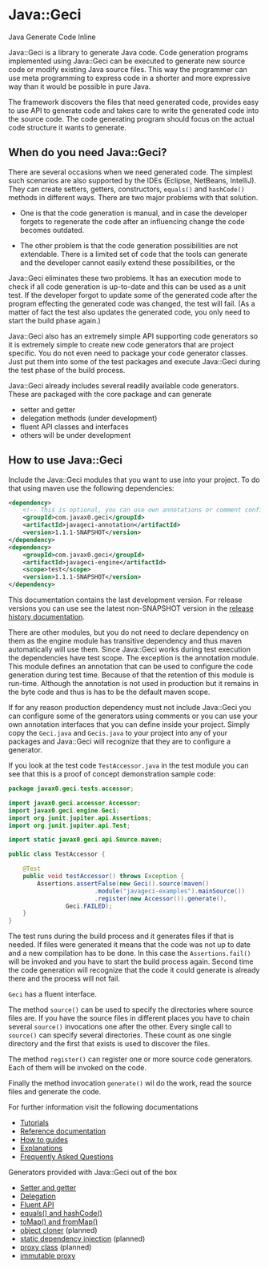 # Java::Geci

Java Generate Code Inline

Java::Geci is a library to generate Java code. Code generation programs
implemented using Java::Geci can be executed to generate new source code
or modify existing Java source files. This way the programmer can use
meta programming to express code in a shorter and more expressive way
than it would be possible in pure Java.

The framework discovers the files that need generated code, provides
easy to use API to generate code and takes care to write the generated
code into the source code. The code generating program should focus on
the actual code structure it wants to generate.

## When do you need Java::Geci?

There are several occasions when we need generated code. The simplest
such scenarios are also supported by the IDEs (Eclipse, NetBeans,
IntelliJ). They can create setters, getters, constructors, `equals()`
and `hashCode()` methods in different ways. There are two major problems
with that solution.

* One is that the code generation is manual, and in case the developer
  forgets to regenerate the code after an influencing change the code
  becomes outdated.

* The other problem is that the code generation possibilities are not
  extendable. There is a limited set of code that the tools can generate
  and the developer cannot easily extend these possibilities, or the 

Java::Geci eliminates these two problems. It has an execution mode to
check if all code generation is up-to-date and this can be used as a
unit test. If the developer forgot to update some of the generated code
after the program effecting the generated code was changed, the test
will fail. (As a matter of fact the test also updates the generated
code, you only need to start the build phase again.)

Java::Geci also has an extremely simple API supporting code generators
so it is extremely simple to create new code generators that are project
specific. You do not even need to package your code generator classes.
Just put them into some of the test packages and execute Java::Geci
during the test phase of the build process.

Java::Geci already includes several readily available code generators.
These are packaged with the core package and can generate

* setter and getter
* delegation methods (under development)
* fluent API classes and interfaces
* others will be under development

## How to use Java::Geci

Include the Java::Geci modules that you want to use into your project.
To do that using maven use the following dependencies:

```xml
<dependency>
    <!-- This is optional, you can use own annotations or comment config -->
    <groupId>com.javax0.geci</groupId>
    <artifactId>javageci-annotation</artifactId>
    <version>1.1.1-SNAPSHOT</version>
</dependency>
<dependency>
    <groupId>com.javax0.geci</groupId>
    <artifactId>javageci-engine</artifactId>
    <scope>test</scope>
    <version>1.1.1-SNAPSHOT</version>
</dependency>
```

This documentation contains the last development version. For release
versions you can use see the latest non-SNAPSHOT version in the [release
history documentation](RELEASE.md).

There are other modules, but you do not need to declare dependency on
them as the engine module has transitive dependency and thus maven
automatically will use them. Since Java::Geci works during test
execution the dependencies have test scope. The exception is the
annotation module. This module defines an annotation that can be used to
configure the code generation during test time. Because of that the
retention of this module is run-time. Although the annotation is not
used in production but it remains in the byte code and thus is has to be
the default maven scope.

If for any reason production dependency must not include Java::Geci you
can configure some of the generators using comments or you can use your
own annotation interfaces that you can define inside your project.
Simply copy the `Geci.java` and `Gecis.java` to your project into any of
your packages and Java::Geci will recognize that they are to configure a
generator.

If you look at the test code `TestAccessor.java` in the test module you
can see that this is a proof of concept demonstration sample code:

<!-- USE SNIPPET */TestAccessor -->
```java
package javax0.geci.tests.accessor;

import javax0.geci.accessor.Accessor;
import javax0.geci.engine.Geci;
import org.junit.jupiter.api.Assertions;
import org.junit.jupiter.api.Test;

import static javax0.geci.api.Source.maven;

public class TestAccessor {

    @Test
    public void testAccessor() throws Exception {
        Assertions.assertFalse(new Geci().source(maven()
                        .module("javageci-examples").mainSource())
                        .register(new Accessor()).generate(),
                Geci.FAILED);
    }
}
```

The test runs during the build process and it generates files if that is
needed. If files were generated it means that the code was not up to
date and a new compilation has to be done. In this case the
`Assertions.fail()` will be invoked and you have to start the build
process again. Second time the code generation will recognize that the
code it could generate is already there and the process will not fail.

`Geci` has a fluent interface.

The method `source()` can be used to specify the directories where
source files are. If you have the source files in different places you
have to chain several `source()` invocations one after the other. Every
single call to `source()` can specify several directories. These count
as one single directory and the first that exists is used to discover
the files.

The method `register()` can register one or more source code generators.
Each of them will be invoked on the code.
 
Finally the method invocation `generate()` wil do the work, read the
source files and generate the code.

For further information visit the following documentations

* [Tutorials](TUTORIAL.md)
* [Reference documentation](REFERENCE.md)
* [How to guides](HOWTO.md)
* [Explanations](EXPLANATION.md)
* [Frequently Asked Questions](FAQ.md)

Generators provided with Java::Geci out of the box

* [Setter and getter](ACCESSOR.md)
* [Delegation](DELEGATOR.md)
* [Fluent API](FLUENT.md)
* [equals() and hashCode()](EQUALS.md)
* [toMap() and fromMap()](MAPPER.md)
* [object cloner](CLONER.md) (planned)
* [static dependency injection](INJECT.md) (planned)
* [proxy class](PROXY.md) (planned)
* [immutable proxy](IMMUTATOR.md)
